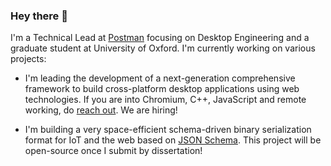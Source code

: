 ### Hey there 👋

I'm a Technical Lead at [Postman](https://www.postman.com) focusing on Desktop
Engineering and a graduate student at University of Oxford. I'm currently
working on various projects:

- I'm leading the development of a next-generation comprehensive framework to
  build cross-platform desktop applications using web technologies. If you are
  into Chromium, C++, JavaScript and remote working, do [reach
  out](mailto:juan.viotti@postman). We are hiring!

- I'm building a very space-efficient schema-driven binary serialization format
  for IoT and the web based on [JSON Schema](http://json-schema.org). This
  project will be open-source once I submit by dissertation!
